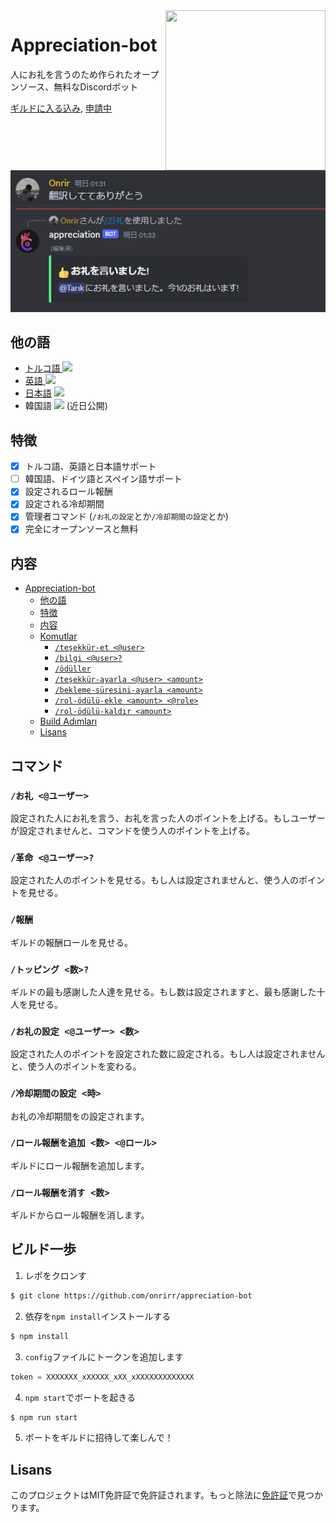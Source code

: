 <img src="./promotional_logo.png" align="right" width="256px" height="256px"/>

# Appreciation-bot

人にお礼を言うのため作られたオープンソース、無料なDiscordボット

[ギルドに入る込み](https://discord.com/api/oauth2/authorize?client_id=1196863040029732884&permissions=275146729472&scope=bot+applications.commands), [申請中](#build)

<img src="./promotional_material_ja.png">

## 他の語

- [トルコ語 <img height=16 src="https://flagicons.lipis.dev/flags/4x3/tr.svg">]()
- [英語 <img height=16 src="https://flagicons.lipis.dev/flags/4x3/gb.svg">](../README.md)
- [日本語]() <img height=16 src="https://flagicons.lipis.dev/flags/4x3/jp.svg">
- 韓国語 <img height=16 src="https://flagicons.lipis.dev/flags/4x3/kr.svg"> (近日公開)

## 特徴

- [x] トルコ語、英語と日本語サポート
- [ ] 韓国語、ドイツ語とスペイン語サポート
- [x] 設定されるロール報酬
- [x] 設定される冷却期間
- [x] 管理者コマンド (`/お礼の設定`とか`/冷却期間の設定`とか)
- [x] 完全にオープンソースと無料

## 内容

- [Appreciation-bot](#appreciation-bot)
  - [他の語](#他の語)
  - [特徴](#特徴)
  - [内容](#内容)
  - [Komutlar](#komutlar)
    - [`/teşekkür-et <@user>`](#teşekkür-et-user)
    - [`/bilgi <@user>?`](#bilgi-user)
    - [`/ödüller`](#ödüller)
    - [`/teşekkür-ayarla <@user> <amount>`](#teşekkür-ayarla-user-amount)
    - [`/bekleme-süresini-ayarla <amount>`](#bekleme-süresini-ayarla-amount)
    - [`/rol-ödülü-ekle <amount> <@role>`](#rol-ödülü-ekle-amount-role)
    - [`/rol-ödülü-kaldır <amount>`](#rol-ödülü-kaldır-amount)
  - [Build Adımları](#build-adımları)
  - [Lisans](#lisans)

## コマンド

### `/お礼 <@ユーザー>`

設定された人にお礼を言う、お礼を言った人のポイントを上げる。もしユーザーが設定されませんと、コマンドを使う人のポイントを上げる。

### `/革命 <@ユーザー>?`

設定された人のポイントを見せる。もし人は設定されませんと、使う人のポイントを見せる。

### `/報酬`

ギルドの報酬ロールを見せる。

### `/トッピング <数>?`

ギルドの最も感謝した人達を見せる。もし数は設定されますと、最も感謝した十人を見せる。

### `/お礼の設定 <@ユーザー> <数>`

設定された人のポイントを設定された数に設定される。もし人は設定されませんと、使う人のポイントを変わる。

### `/冷却期間の設定 <時>`

お礼の冷却期間をの設定されます。

### `/ロール報酬を追加 <数> <@ロール>`

ギルドにロール報酬を追加します。

### `/ロール報酬を消す <数>`

ギルドからロール報酬を消します。

## ビルド一歩

1. レポをクロンす
```bash
$ git clone https://github.com/onrirr/appreciation-bot
```
2. 依存を`npm install`インストールする
```bash
$ npm install
```
3. `config`ファイルにトークンを追加します
```python
token = XXXXXXX_xXXXXX_xXX_xXXXXXXXXXXXXX
``` 
4. `npm start`でボートを起きる
```bash
$ npm run start
```
5. ボートをギルドに招待して楽しんで！

## Lisans

このプロジェクトはMIT免許証で免許証されます。もっと除法に[免許証](../LICENSE)で見つかります。